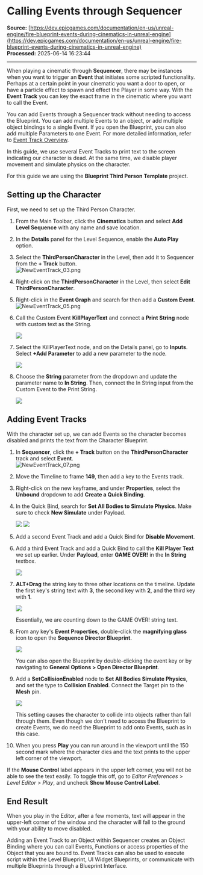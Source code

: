 # Calling Events through Sequencer

**Source:** [https://dev.epicgames.com/documentation/en-us/unreal-engine/fire-blueprint-events-during-cinematics-in-unreal-engine](https://dev.epicgames.com/documentation/en-us/unreal-engine/fire-blueprint-events-during-cinematics-in-unreal-engine)  
**Processed:** 2025-06-14 16:23:44

---

When playing a cinematic through **Sequencer**, there may be instances when you want to trigger an **Event** that initiates some scripted functionality. Perhaps at a certain point in your cinematic you want a door to open, or have a particle effect to spawn and effect the Player in some way. With the **Event Track** you can key the exact frame in the cinematic where you want to call the Event.

You can add Events through a Sequencer track without needing to access the Blueprint. You can add multiple Events to an object, or add multiple object bindings to a single Event. If you open the Blueprint, you can also add multiple Parameters to one Event. For more detailed information, refer to [Event Track Overview](/documentation/en-us/unreal-engine/cinematic-event-track-in-unreal-engine).

In this guide, we use several Event Tracks to print text to the screen indicating our character is dead. At the same time, we disable player movement and simulate physics on the character.

For this guide we are using the **Blueprint Third Person Template** project.

## Setting up the Character

First, we need to set up the Third Person Character.

1.  From the Main Toolbar, click the **Cinematics** button and select **Add Level Sequence** with any name and save location.
    
2.  In the **Details** panel for the Level Sequence, enable the **Auto Play** option.
    
3.  Select the **ThirdPersonCharacter** in the Level, then add it to Sequencer from the **\+ Track** button.  
    ![](https://d1iv7db44yhgxn.cloudfront.net/documentation/images/bbe7fe0b-6eac-4d4a-896e-57b5a49c76a4/neweventtrack_03.png "NewEventTrack_03.png")
    
4.  Right-click on the **ThirdPersonCharacter** in the Level, then select **Edit ThirdPersonCharacter**.
    
5.  Right-click in the **Event Graph** and search for then add a **Custom Event**.  
    ![](https://d1iv7db44yhgxn.cloudfront.net/documentation/images/4783e690-4fc1-4745-84d0-2869da3bc675/neweventtrack_05.png "NewEventTrack_05.png")
    
6.  Call the Custom Event **KillPlayerText** and connect a **Print String** node with custom text as the String.
    
    ![](https://d1iv7db44yhgxn.cloudfront.net/documentation/images/a78118f5-6f59-45f5-b484-134035e69133/killplayer_text.png)
7.  Select the KillPlayerText node, and on the Details panel, go to **Inputs**. Select **+Add Parameter** to add a new parameter to the node.
    
    ![](https://d1iv7db44yhgxn.cloudfront.net/documentation/images/ed76f220-2e35-415d-8d38-672f375b4a2b/add_parameter.png)
8.  Choose the **String** parameter from the dropdown and update the parameter name to **In String**. Then, connect the In String input from the Custom Event to the Print String.
    
    ![](https://d1iv7db44yhgxn.cloudfront.net/documentation/images/fbac9646-e62b-43c9-8e70-a774bc0fbb37/string_parameter.png)

## Adding Event Tracks

With the character set up, we can add Events so the character becomes disabled and prints the text from the Character Blueprint.

1.  In **Sequencer**, click the **\+ Track** button on the **ThirdPersonCharacter** track and select **Event**.  
    ![](https://d1iv7db44yhgxn.cloudfront.net/documentation/images/7a555801-359b-45b9-848c-ccc53b4a3d4d/neweventtrack_07.png "NewEventTrack_07.png")
    
2.  Move the Timeline to frame **149**, then add a key to the Events track.
    
3.  Right-click on the new keyframe, and under **Properties**, select the **Unbound** dropdown to add **Create a Quick Binding**.
    
4.  In the Quick Bind, search for **Set All Bodies to Simulate Physics**. Make sure to check **New Simulate** under Payload.
    
    ![](https://d1iv7db44yhgxn.cloudfront.net/documentation/images/3ff1ca7b-e5e0-4292-a2d1-da193f158d0f/simulate_binding.png) ![](https://d1iv7db44yhgxn.cloudfront.net/documentation/images/c50621c5-b638-4580-8241-51af3439dd75/payload1.png)
5.  Add a second Event Track and add a Quick Bind for **Disable Movement**.
    
6.  Add a third Event Track and add a Quick Bind to call the **Kill Player Text** we set up earlier. Under **Payload**, enter **GAME OVER!** in the **In String** textbox.
    
    ![](https://d1iv7db44yhgxn.cloudfront.net/documentation/images/804795ec-07e4-4bc7-b6a3-6a12573b4e99/payload_string1.png)
7.  **ALT+Drag** the string key to three other locations on the timeline. Update the first key's string text with **3**, the second key with **2**, and the third key with **1**.
    
    ![](https://d1iv7db44yhgxn.cloudfront.net/documentation/images/d30f7f34-a4b3-4468-a52f-d6bfd62574f1/payload_string2.png)
    
    Essentially, we are counting down to the GAME OVER! string text.
    
8.  From any key's **Event Properties**, double-click the **magnifying glass** icon to open the **Sequence Director Blueprint**.
    
    ![](https://d1iv7db44yhgxn.cloudfront.net/documentation/images/db0c11ee-ac96-44ad-af74-3b98249dffca/openbp.png)
    
    You can also open the Blueprint by double-clicking the event key or by navigating to **General Options > Open Director Blueprint**.
    
9.  Add a **SetCollisionEnabled** node to **Set All Bodies Simulate Physics**, and set the type to **Collision Enabled**. Connect the Target pin to the **Mesh** pin.
    
    ![](https://d1iv7db44yhgxn.cloudfront.net/documentation/images/d136b472-fe8b-47e3-85e2-bc796b180e42/eventbp.png)
    
    This setting causes the character to collide into objects rather than fall through them. Even though we don't need to access the Blueprint to create Events, we do need the Blueprint to add onto Events, such as in this case.
    
10.  When you press **Play** you can run around in the viewport until the 150 second mark where the character dies and the text prints to the upper left corner of the viewport.
    

If the **Mouse Control** label appears in the upper left corner, you will not be able to see the text easily. To toggle this off, go to *Editor Preferences* > *Level Editor* > *Play*, and uncheck **Show Mouse Control Label**.

## End Result

When you play in the Editor, after a few moments, text will appear in the upper-left corner of the window and the character will fall to the ground with your ability to move disabled.

Adding an Event Track to an Object within Sequencer creates an Object Binding where you can call Events, Functions or access properties of the Object that you are bound to. Event Tracks can also be used to execute script within the Level Blueprint, UI Widget Blueprints, or communicate with multiple Blueprints through a Blueprint Interface.